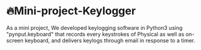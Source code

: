 # 🔥Mini-project-Keylogger
As a mini project, We developed keylogging software in Python3 using "pynput.keyboard" that records every keystrokes of Physical as well as on-screen keyboard, and delivers keylogs through email in response to a timer.
